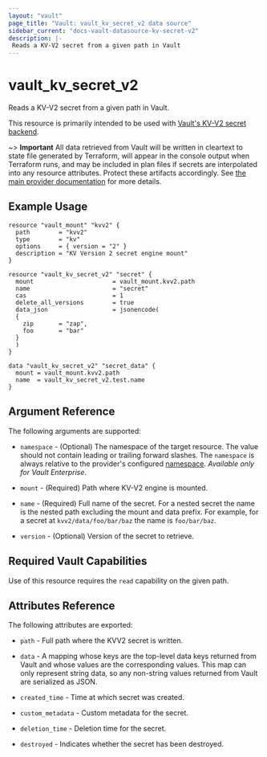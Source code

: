 ```yaml
---
layout: "vault"
page_title: "Vault: vault_kv_secret_v2 data source"
sidebar_current: "docs-vault-datasource-kv-secret-v2"
description: |-
 Reads a KV-V2 secret from a given path in Vault
---
```


# vault\_kv\_secret\_v2

Reads a KV-V2 secret from a given path in Vault.

This resource is primarily intended to be used with
[Vault's KV-V2 secret backend](https://www.vaultproject.io/docs/secrets/kv/kv-v2).

~> **Important** All data retrieved from Vault will be
written in cleartext to state file generated by Terraform, will appear in
the console output when Terraform runs, and may be included in plan files
if secrets are interpolated into any resource attributes.
Protect these artifacts accordingly. See
[the main provider documentation](../index.html)
for more details.

## Example Usage

```hcl
resource "vault_mount" "kvv2" {
  path        = "kvv2"
  type        = "kv"
  options     = { version = "2" }
  description = "KV Version 2 secret engine mount"
}

resource "vault_kv_secret_v2" "secret" {
  mount                      = vault_mount.kvv2.path
  name                       = "secret"
  cas                        = 1
  delete_all_versions        = true
  data_json                  = jsonencode(
  {
    zip       = "zap",
    foo       = "bar"
  }
  )
}

data "vault_kv_secret_v2" "secret_data" {
  mount = vault_mount.kvv2.path
  name  = vault_kv_secret_v2.test.name
}
```

## Argument Reference

The following arguments are supported:

* `namespace` - (Optional) The namespace of the target resource.
  The value should not contain leading or trailing forward slashes.
  The `namespace` is always relative to the provider's configured [namespace](../index.html#namespace).
  *Available only for Vault Enterprise*.

* `mount` - (Required) Path where KV-V2 engine is mounted.

* `name` - (Required) Full name of the secret. For a nested secret
  the name is the nested path excluding the mount and data
  prefix. For example, for a secret at `kvv2/data/foo/bar/baz`
  the name is `foo/bar/baz`.

* `version` - (Optional) Version of the secret to retrieve.

## Required Vault Capabilities

Use of this resource requires the `read` capability on the given path.

## Attributes Reference

The following attributes are exported:

* `path` - Full path where the KVV2 secret is written.

* `data` - A mapping whose keys are the top-level data keys returned from
  Vault and whose values are the corresponding values. This map can only
  represent string data, so any non-string values returned from Vault are
  serialized as JSON.

* `created_time` - Time at which secret was created.

* `custom_metadata` - Custom metadata for the secret.

* `deletion_time` - Deletion time for the secret.

* `destroyed` - Indicates whether the secret has been destroyed.